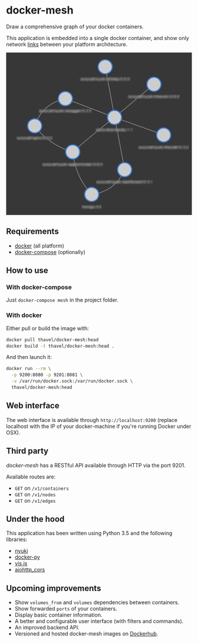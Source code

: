 # docker-mesh

Draw a comprehensive graph of your docker containers.

This application is embedded into a single docker container, and show only network [links](https://docs.docker.com/engine/userguide/networking/default_network/dockerlinks/) between your platform architecture.

![docker-mesh example](https://raw.githubusercontent.com/thavel/docker-mesh/master/example.png)

## Requirements

* [docker](https://github.com/docker/docker) (all platform)
* [docker-compose](https://github.com/docker/compose) (optionally)


## How to use

### With docker-compose

Just `docker-compose mesh` in the project folder.

### With docker

Either pull or build the image with:
```bash
docker pull thavel/docker-mesh:head
docker build -t thavel/docker-mesh:head .
```
And then launch it:
```bash
docker run --rm \
  -p 9200:8080 -p 9201:8081 \
  -v /var/run/docker.sock:/var/run/docker.sock \
  thavel/docker-mesh:head
```


## Web interface

The web interface is available through `http://localhost:9200` (replace localhost with the IP of your docker-machine if you're running Docker under OSX).


## Third party

*docker-mesh* has a RESTful API available through HTTP via the port 9201.

Available routes are:
* `GET` on `/v1/containers`
* `GET` on `/v1/nodes`
* `GET` on `/v1/edges`


## Under the hood

This application has been written using Python 3.5 and the following libraries:
* [nyuki](https://github.com/optiflows/nyuki)
* [docker-py](https://github.com/docker/docker-py)
* [vis.js](https://github.com/almende/vis)
* [aiohttp_cors](https://github.com/aio-libs/aiohttp_cors)


## Upcoming improvements

* Show `volumes_from` and `volumes` dependencies between containers.
* Show forwarded `ports` of your containers.
* Display basic container information.
* A better and configurable user interface (with filters and commands).
* An improved backend API.
* Versioned and hosted docker-mesh images on [Dockerhub](https://hub.docker.com/u/thavel/).
